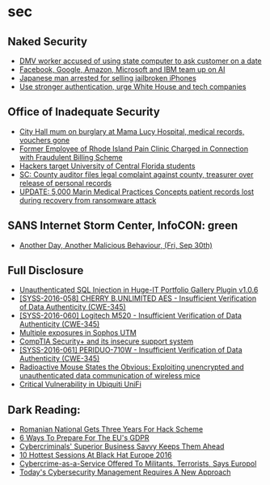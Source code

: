# sec

## Naked Security
- [DMV worker accused of using state computer to ask customer on a date](https://nakedsecurity.sophos.com/2016/09/30/dmv-worker-accused-of-using-state-computer-to-ask-customer-on-a-date/)
- [Facebook, Google, Amazon, Microsoft and IBM team up on AI](https://nakedsecurity.sophos.com/2016/09/30/facebook-google-amazon-microsoft-and-ibm-team-up-on-ai/)
- [Japanese man arrested for selling jailbroken iPhones](https://nakedsecurity.sophos.com/2016/09/30/japanese-man-arrested-for-selling-jailbroken-iphones/)
- [Use stronger authentication, urge White House and tech companies](https://nakedsecurity.sophos.com/2016/09/30/use-stronger-authentication-urge-white-house-and-tech-companies/)

## Office of Inadequate Security
- [City Hall mum on burglary at Mama Lucy Hospital, medical records, vouchers gone](https://www.databreaches.net/city-hall-mum-on-burglary-at-mama-lucy-hospital-medical-records-vouchers-gone/)
- [Former Employee of Rhode Island Pain Clinic Charged in Connection with Fraudulent Billing Scheme](https://www.databreaches.net/former-employee-of-rhode-island-pain-clinic-charged-in-connection-with-fraudulent-billing-scheme/)
- [Hackers target University of Central Florida students](https://www.databreaches.net/hackers-target-university-of-central-florida-students/)
- [SC: County auditor files legal complaint against county, treasurer over release of personal records](https://www.databreaches.net/sc-county-auditor-files-legal-complaint-against-county-treasurer-over-release-of-personal-records/)
- [UPDATE: 5,000 Marin Medical Practices Concepts patient records lost during recovery from ransomware attack](https://www.databreaches.net/update-5000-marin-medical-practices-concepts-patient-records-lost-during-recovery-from-ransomware-attack/)

## SANS Internet Storm Center, InfoCON: green
- [Another Day, Another Malicious Behaviour, (Fri, Sep 30th)](https://isc.sans.edu/diary.html?storyid=21539&rss)

## Full Disclosure
- [Unauthenticated SQL Injection in Huge-IT Portfolio Gallery Plugin v1.0.6](http://seclists.org/fulldisclosure/2016/Sep/77)
- [[SYSS-2016-058] CHERRY B.UNLIMITED AES - Insufficient Verification of Data Authenticity (CWE-345)](http://seclists.org/fulldisclosure/2016/Sep/78)
- [[SYSS-2016-060] Logitech M520 - Insufficient Verification of Data Authenticity (CWE-345)](http://seclists.org/fulldisclosure/2016/Sep/79)
- [Multiple exposures in Sophos UTM](http://seclists.org/fulldisclosure/2016/Sep/80)
- [CompTIA Security+ and its insecure support system](http://seclists.org/fulldisclosure/2016/Sep/81)
- [[SYSS-2016-061] PERIDUO-710W - Insufficient Verification of Data Authenticity (CWE-345)](http://seclists.org/fulldisclosure/2016/Sep/82)
- [Radioactive Mouse States the Obvious: Exploiting unencrypted and unauthenticated data communication of wireless mice](http://seclists.org/fulldisclosure/2016/Sep/83)
- [Critical Vulnerability in Ubiquiti UniFi](http://seclists.org/fulldisclosure/2016/Sep/84)

## Dark Reading:
- [Romanian National Gets Three Years For Hack Scheme](http://www.darkreading.com/careers-and-people/romanian-national-gets-three-years-for-hack-scheme/d/d-id/1327069)
- [6 Ways To Prepare For The EU's GDPR](http://www.darkreading.com/cloud/6-ways-to-prepare-for-the-eus-gdpr/d/d-id/1327068)
- [Cybercriminals' Superior Business Savvy Keeps Them Ahead](http://www.darkreading.com/threat-intelligence/cybercriminals-superior-business-savvy-keeps-them-ahead/v/d-id/1327071)
- [10 Hottest Sessions At Black Hat Europe 2016](http://www.darkreading.com/vulnerabilities---threats/10-hottest-sessions-at-black-hat-europe-2016/d/d-id/1327057)
- [Cybercrime-as-a-Service Offered To Militants, Terrorists, Says Europol](http://www.darkreading.com/vulnerabilities---threats/cybercrime-as-a-service-offered-to-militants-terrorists-says-europol/d/d-id/1327070)
- [Today's Cybersecurity Management Requires A New Approach](http://www.darkreading.com/vulnerabilities---threats/todays-cybersecurity-management-requires-a-new-approach/a/d-id/1327011)


